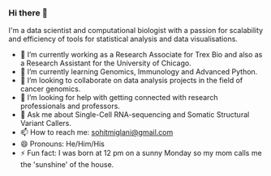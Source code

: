 ### Hi there 👋

I'm a data scientist and computational biologist with a passion for scalability and efficiency of tools for statistical analysis and data visualisations.

- 🔭 I’m currently working as a Research Associate for Trex Bio and also as a Research Assistant for the University of Chicago.
- 🌱 I’m currently learning Genomics, Immunology and Advanced Python.
- 👯 I’m looking to collaborate on data analysis projects in the field of cancer genomics.
- 🤔 I’m looking for help with getting connected with research professionals and professors.
- 💬 Ask me about Single-Cell RNA-sequencing and Somatic Structural Variant Callers.
- 📫 How to reach me: sohitmiglani@gmail.com
- 😄 Pronouns: He/Him/His
- ⚡ Fun fact: I was born at 12 pm on a sunny Monday so my mom calls me the 'sunshine' of the house.
